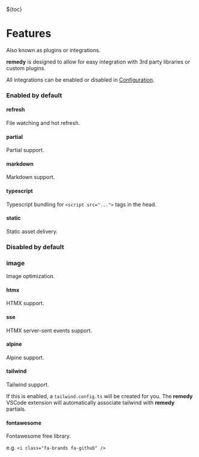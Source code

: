 ${toc}

# Features

Also known as plugins or integrations.

**remedy** is designed to allow for easy integration with 3rd party libraries or custom plugins.

All integrations can be enabled or disabled in [Configuration](/configuration).

### Enabled by default

#### refresh

File watching and hot refresh.

#### partial

Partial support.

#### markdown

Markdown support.

#### typescript

Typescript bundling for `<script src="...">` tags in the head.

#### static

Static asset delivery.

### Disabled by default

### image

Image optimization.

#### htmx

HTMX support.

#### sse

HTMX server-sent events support.

#### alpine

Alpine support.

#### tailwind

Tailwind support.

If this is enabled, a `tailwind.config.ts` will be created for you.  The **remedy** VSCode extension will automatically associate tailwind with **remedy** partials.

#### fontawesome

Fontawesome free library.

e.g. `<i class="fa-brands fa-github" />`
